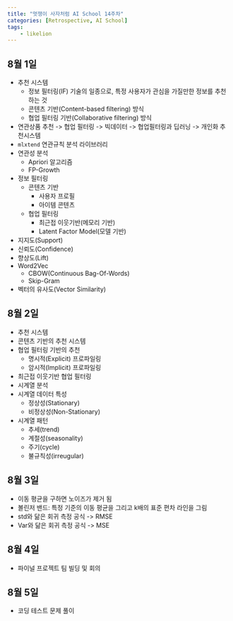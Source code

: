 ```yaml
---
title: "멋쟁이 사자처럼 AI School 14주차"
categories: [Retrospective, AI School]
tags:
    - likelion
---
```


## 8월 1일
- 추천 시스템
  - 정보 필터링(IF) 기술의 일종으로, 특정 사용자가 관심을 가질만한 정보를 추천하는 것
  - 콘텐츠 기반(Content-based filtering) 방식
  - 협업 필터링 기반(Collaborative filtering) 방식
- 연관상품 추천 -> 협업 필터링 -> 빅데이터 -> 협업필터링과 딥러닝 -> 개인화 추천시스템
- `mlxtend` 연관규칙 분석 라이브러리
- 연관성 분석
  - Apriori 알고리즘
  - FP-Growth
- 정보 필터링
  - 콘텐츠 기반
    - 사용자 프로필
    - 아이템 콘텐츠
  - 협업 필터링
    - 최근접 이웃기반(메모리 기반)
    - Latent Factor Model(모델 기반)
- 지지도(Support)
- 신뢰도(Confidence)
- 향상도(Lift)
- Word2Vec
  - CBOW(Continuous Bag-Of-Words)
  - Skip-Gram
- 벡터의 유사도(Vector Similarity)

## 8월 2일
- 추천 시스템
- 콘텐츠 기반의 추천 시스템
- 협업 필터링 기반의 추천
  - 명시적(Explicit) 프로파일링
  - 암시적(Implicit) 프로파일링
- 최근접 이웃기반 협업 필터링
- 시계열 분석
- 시계열 데이터 특성
  - 정상성(Stationary)
  - 비정상성(Non-Stationary)
- 시계열 패턴
  - 추세(trend)
  - 계절성(seasonality)
  - 주기(cycle)
  - 불규칙성(irreugular)

## 8월 3일
- 이동 평균을 구하면 노이즈가 제거 됨
- 볼린저 밴드: 특정 기준의 이동 평균을 그리고 k배의 표준 편차 라인을 그림
- std와 닮은 회귀 측정 공식 -> RMSE
- Var와 닮은 회귀 측정 공식 -> MSE

## 8월 4일
- 파이널 프로젝트 팀 빌딩 및 회의

## 8월 5일
- 코딩 테스트 문제 풀이